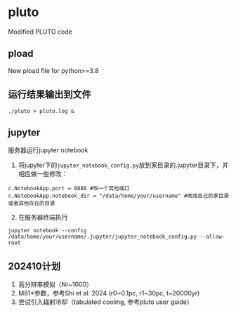 # pluto
Modified PLUTO code

## pload
New pload file for python>=3.8

## 运行结果输出到文件
`./pluto > pluto.log &`

## jupyter
服务器运行jupyter notebook
1. 将jupyter下的`jupyter_notebook_config.py`放到家目录的.jupyter目录下，并相应做一些修改：
```
c.NotebookApp.port = 8888 #改一个其他端口
c.NotebookApp.notebook_dir = "/data/home/your/username" #改成自己的家目录或者其他存在的目录
```
2. 在服务器终端执行
```
jupyter notebook --config /data/home/your/username/.jupyter/jupyter_notebook_config.py --allow-root
```
## 202410计划
1. 高分辨率模拟（Nr~1000）
2. M81\*参数，参考Shi et al. 2024 (r0\~0.1pc, r1\~30pc, t\~20000yr)
3. 尝试引入辐射冷却（tabulated cooling, 参考pluto user guide）

